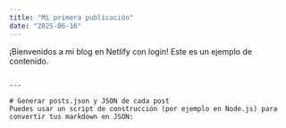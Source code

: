 ```yaml
---
title: "Mi primera publicación"
date: "2025-06-16"
---
```


¡Bienvenidos a mi blog en Netlify con login! Este es un ejemplo de contenido.
```

---

# Generar posts.json y JSON de cada post
Puedes usar un script de construcción (por ejemplo en Node.js) para convertir tus markdown en JSON:
